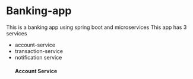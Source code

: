 # Banking-app
This is a banking app using spring boot and microservices
This app has 3 services
<ul>
<li>account-service</li>
<li>transaction-service</li>
<li>notification service</li>
</ul>


<h4><ul>Account Service</ul></h4>

